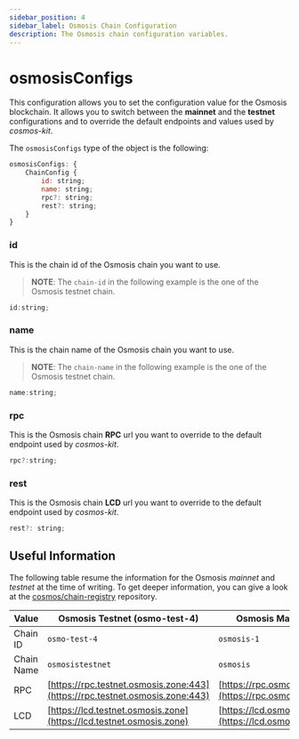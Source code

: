 ```yaml
---
sidebar_position: 4
sidebar_label: Osmosis Chain Configuration
description: The Osmosis chain configuration variables.
---
```


# osmosisConfigs

This configuration allows you to set the configuration value for the Osmosis 
blockchain. It allows you to switch between the **mainnet** and the **testnet**
configurations and to override the default endpoints and values used by 
*cosmos-kit*.

The `osmosisConfigs` type of the object is the following: 

```js
osmosisConfigs: {
    ChainConfig {
        id: string;
        name: string;
        rpc?: string;
        rest?: string;
    }
}
```

### id

This is the chain id of the Osmosis chain you want to use.

> **__NOTE__**: The `chain-id` in the following example is the one of the 
Osmosis testnet chain.

```js
id:string;
```

### name

This is the chain name of the Osmosis chain you want to use.

> **__NOTE__**: The `chain-name` in the following example is the one of the 
Osmosis testnet chain.

```js
name:string;
```

### rpc

This is the Osmosis chain **RPC** url you want to override to the default 
endpoint used by *cosmos-kit*.

```js
rpc?:string;
```

### rest

This is the Osmosis chain **LCD** url you want to override to the default 
endpoint used by *cosmos-kit*.

```js
rest?: string;
```


## Useful Information
The following table resume the information for the Osmosis *mainnet* and 
*testnet* at the time of writing. To get deeper information, you can give a 
look at the 
[cosmos/chain-registry](https://github.com/cosmos/chain-registry/) repository.

| Value      | Osmosis Testnet (osmo-test-4)                                                   | Osmosis Mainnet                                         |
| ---------- | ------------------------------------------------------------------------------- | ------------------------------------------------------- |
| Chain ID   | `osmo-test-4`                                                                   | `osmosis-1`                                             |
| Chain Name | `osmosistestnet`                                                                | `osmosis`                                               |
| RPC        | [https://rpc.testnet.osmosis.zone:443](https://rpc.testnet.osmosis.zone:443)    | [https://rpc.osmosis.zone](https://rpc.osmosis.zone)    |
| LCD        | [https://lcd.testnet.osmosis.zone](https://lcd.testnet.osmosis.zone)            | [https://lcd.osmosis.zone](https://lcd.osmosis.zone)    |
